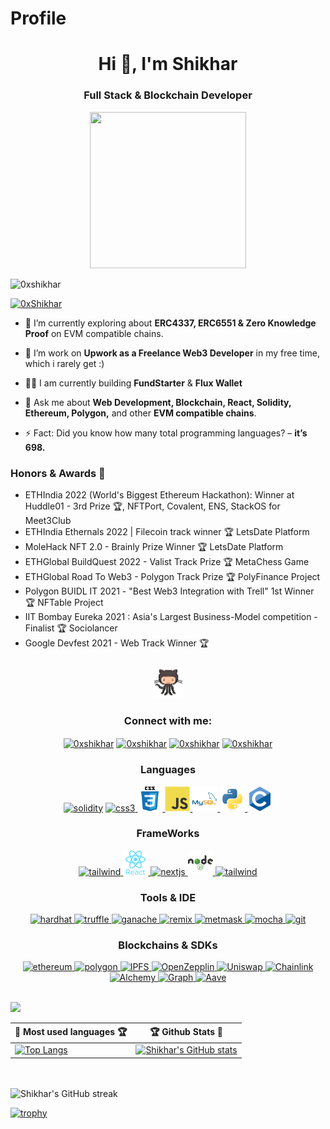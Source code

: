 # Profile
<h1 align="center">Hi 👋, I'm Shikhar</h1>
<h3 align="center">Full Stack & Blockchain Developer</h3>
<p align= "center"><img src="https://github.com/nikhilverma360/nikhilverma360/blob/main/animation_500_ki5uuop9.gif" width="250" height="250"></p>
<p align="left"> <img src="https://komarev.com/ghpvc/?username=0xshikhar&label=Profile%20views&color=0e75b6&style=flat" alt="0xshikhar" /> </p>
<p align="left"> <a href="https://twitter.com/0xShikhar" target="blank"><img src="https://img.shields.io/twitter/follow/0xShikhar?logo=twitter&style=for-the-badge" alt="0xShikhar" /></a> </p>

- 🌱 I’m currently exploring about **ERC4337, ERC6551 & Zero Knowledge Proof** on EVM compatible chains.

- 🔭 I’m work on **Upwork as a Freelance Web3 Developer** in my free time, which i rarely get :)

- 👨‍💻 I am currently building **FundStarter** & **Flux Wallet**

- 💬 Ask me  about **Web Development, Blockchain, React, Solidity, Ethereum, Polygon,** and other **EVM compatible chains**.

- ⚡ Fact: Did you know how many total programming languages? – **it’s 698.**

### Honors & Awards 🏅

- ETHIndia 2022 (World's Biggest Ethereum Hackathon): Winner at Huddle01 - 3rd Prize 🏆, NFTPort, Covalent, ENS, StackOS for Meet3Club
- ETHIndia Ethernals 2022 | Filecoin track winner 🏆 LetsDate Platform
- MoleHack NFT 2.0 - Brainly Prize Winner 🏆 LetsDate Platform
- ETHGlobal BuildQuest 2022 - Valist Track Prize 🏆 MetaChess Game
- ETHGlobal Road To Web3 - Polygon Track Prize 🏆 PolyFinance Project
- Polygon BUIDL IT 2021 - "Best Web3 Integration with Trell" 1st Winner 🏆 NFTable Project
- IIT Bombay Eureka 2021 : Asia's Largest Business-Model competition - Finalist 🏆 Sociolancer
- Google Devfest 2021 - Web Track Winner 🏆




<h3 align="center"><img width="10%" height="auto" src="https://raw.githubusercontent.com/iCharlesZ/FigureBed/master/img/octocat.gif"/></h3>
<h3 align="center" > Connect with me: </h3>
<p align="center">
  <a href="https://linkedin.com/in/0xshikhar" target="blank"><img align="center" src="https://img.shields.io/badge/0xshikhar-%230077B5.svg?style=for-the-badge&logo=linkedin&logoColor=white)" alt="0xshikhar"  /></a>
  <a href="https://twitter.com/0xShikhar" target="blank"><img align="center" src="https://img.shields.io/badge/0xshikhar-%231DA1F2.svg?style=for-the-badge&logo=Twitter&logoColor=white" alt="0xshikhar"  /></a>
  <a href="https://www.instagram.com/0xshikhar" target="blank"><img align="center" src="https://img.shields.io/badge/0xshikhar-%23E4405F.svg?style=for-the-badge&logo=Instagram&logoColor=white" alt="0xshikhar"  /></a>
  <a href="mailto:0xshikhar@gmail.com" target="blank"><img align="center" alt="0xshikhar" src="https://img.shields.io/badge/Email-orange?style=for-the-badge&logo=Email&logoColor=white"/></a>
</p>


<h3 align="center">Languages</h3>
<p align="center">
<a href="https://docs.soliditylang.org/en/v0.8.15/" target="_blank" rel="noreferrer"> <img src="https://upload.wikimedia.org/wikipedia/commons/thumb/9/98/Solidity_logo.svg/1200px-Solidity_logo.svg.png" alt="solidity" width="30" height="40"/></a>
<a href="https://www.w3schools.com/html/" target="_blank" rel="noreferrer"> <img src="https://cdn-icons-png.flaticon.com/512/732/732212.png?w=360" alt="css3" width="40" height="40"/> </a> <a href="https://www.w3schools.com/css/" target="_blank" rel="noreferrer"> <img src="https://raw.githubusercontent.com/devicons/devicon/master/icons/css3/css3-original-wordmark.svg" alt="css3" width="40" height="40"/> </a><a href="https://developer.mozilla.org/en-US/docs/Web/JavaScript" target="_blank" rel="noreferrer"> <img src="https://raw.githubusercontent.com/devicons/devicon/master/icons/javascript/javascript-original.svg" alt="javascript" width="40" height="40"/> </a> <a href="https://www.mysql.com/" target="_blank" rel="noreferrer"> <img src="https://raw.githubusercontent.com/devicons/devicon/master/icons/mysql/mysql-original-wordmark.svg" alt="mysql" width="40" height="40"/>  <a href="https://www.python.org" target="_blank" rel="noreferrer"> <img src="https://raw.githubusercontent.com/devicons/devicon/master/icons/python/python-original.svg" alt="python" width="40" height="40"/> </a>  <a href="https://www.cprogramming.com/" target="_blank" rel="noreferrer"> <img src="https://raw.githubusercontent.com/devicons/devicon/master/icons/c/c-original.svg" alt="c" width="40" height="40"/> </a></p>


<h3 align="center">FrameWorks </h3>
<p align="center">
<a href="https://docs.ethers.io/v5/" target="_blank" rel="noreferrer"> <img src="https://docs.moonbeam.network/images/index-pages/builders/build/eth-api/libraries/ethersjs.png" alt="tailwind" width="40" height="40"/> </a> 
<a href="https://reactjs.org/" target="_blank" rel="noreferrer"> <img src="https://raw.githubusercontent.com/devicons/devicon/master/icons/react/react-original-wordmark.svg" alt="react" width="40" height="40"/> </a> </a> <a href="https://nextjs.org/" target="_blank" rel="noreferrer"> <img src="https://cdn.worldvectorlogo.com/logos/nextjs-2.svg" alt="nextjs" width="40" height="40"/> </a> <a href="https://nodejs.org" target="_blank" rel="noreferrer"> <img src="https://raw.githubusercontent.com/devicons/devicon/master/icons/nodejs/nodejs-original-wordmark.svg" alt="nodejs" width="40" height="40"/> </a>
<a href="https://tailwindcss.com/" target="_blank" rel="noreferrer"> <img src="https://www.vectorlogo.zone/logos/tailwindcss/tailwindcss-icon.svg" alt="tailwind" width="40" height="40"/> </a>
</p>

<h3 align="center">Tools & IDE </h3>
<p align="center"><a href="https://hardhat.org/" target="_blank" rel="noreferrer"> <img src="https://seeklogo.com/images/H/hardhat-logo-888739EBB4-seeklogo.com.png" alt="hardhat" width="50" height="40"/> </a>  <a href="https://trufflesuite.com/" target="_blank" rel="noreferrer"> <img src="https://seeklogo.com/images/T/truffle-logo-2DC7EBABF2-seeklogo.com.png" alt="truffle" width="40" height="40"/> </a><a href="https://trufflesuite.com/ganache/" target="_blank" rel="noreferrer"> <img src="https://seeklogo.com/images/G/ganache-logo-1EB72084A8-seeklogo.com.png" alt="ganache" width="40" height="40"/> </a>
<a href="https://remix.ethereum.org/" target="_blank" rel="noreferrer"> <img src="https://miro.medium.com/max/420/1*3jj5tQildSIyhl-RO6RLlA.png" alt="remix" width="40" height="40"/> </a>  <a href="https://metamask.io/" target="_blank" rel="noreferrer"> <img src="https://upload.wikimedia.org/wikipedia/commons/thumb/3/36/MetaMask_Fox.svg/1200px-MetaMask_Fox.svg.png" alt="metmask" width="40" height="40"/> </a>
<a href="https://mochajs.org" target="_blank" rel="noreferrer"> <img src="https://nonodename.com/post/unittestingmocha/mocha-chai.png" alt="mocha" width="80" height="40"/> </a> <a href="https://git-scm.com/" target="_blank" rel="noreferrer"> <img src="https://www.vectorlogo.zone/logos/git-scm/git-scm-icon.svg" alt="git" width="40" height="40"/> </a> 
</p>

<h3 align="center">Blockchains & SDKs </h3>
<p align="center"> <a href="https://ethereum.org/en/" target="_blank" rel="noreferrer"> <img src="https://upload.wikimedia.org/wikipedia/commons/thumb/0/05/Ethereum_logo_2014.svg/1257px-Ethereum_logo_2014.svg.png" alt="ethereum" width="30" height="40"/> </a>
<a href="https://polygon.technology/" target="_blank" rel="noreferrer"> <img src="https://cryptologos.cc/logos/polygon-matic-logo.png" alt="polygon" width="40" height="40"/> </a>
<a href="https://ipfs.io/" target="_blank" rel="noreferrer"> <img src="https://upload.wikimedia.org/wikipedia/commons/1/18/Ipfs-logo-1024-ice-text.png" alt="IPFS" width="40" height="40"/> </a>
<a href="https://www.openzeppelin.com/" target="_blank" rel="noreferrer"> <img src="https://seeklogo.com/images/O/openzeppelin-logo-2909FE553F-seeklogo.com.png" alt="OpenZepplin" width="40" height="40"/> </a>
<a href="https://uniswap.org/" target="_blank" rel="noreferrer"> <img src="https://upload.wikimedia.org/wikipedia/commons/thumb/e/e7/Uniswap_Logo.svg/1026px-Uniswap_Logo.svg.png" alt="Uniswap" width="40" height="40"/> </a>
<a href="https://chain.link/" target="_blank" rel="noreferrer"> <img src="https://cryptologos.cc/logos/chainlink-link-logo.png" alt="Chainlink" width="40" height="40"/> </a>
<a href="https://www.alchemy.com/" target="_blank" rel="noreferrer"> <img src="https://en.bitcoinwiki.org/upload/en/images/a/a6/Alchemy.png" alt="Alchemy" width="40" height="40"/> </a>
<a href="https://thegraph.com/en/" target="_blank" rel="noreferrer"> <img src="https://2652102303-files.gitbook.io/~/files/v0/b/gitbook-legacy-files/o/spaces%2F-MSx5Odp8g1EfjXW79Rq%2Favatar-1613562923821.png?generation=1613562924233254&alt=media" alt="Graph" width="40" height="40"/> </a>
<a href="https://aave.com/" target="_blank" rel="noreferrer"> <img src="https://cryptologos.cc/logos/aave-aave-logo.png" alt="Aave" width="40" height="40"/> </a>
</p>

<br>

<img src="https://raw.githubusercontent.com/0xshikhar/0xshikhar/master/assets/github-snake-dark.svg" />

|🎯 Most used languages 🏆| 🏆 Github Stats 🔭|
|----------------------------------|----------------------------|
|[![Top Langs](https://github-readme-stats.vercel.app/api/top-langs/?username=0xshikhar&theme=midnight-purple&layout=compact&hide=css,html)](https://github.com/anuraghazra/github-readme-stats) | [![Shikhar's GitHub stats](https://github-readme-stats.vercel.app/api?username=0xshikhar&show_icons=true&theme=midnight-purple&hide_title=true)](https://github.com/0xshikhar)

<br><br>
![Shikhar's GitHub streak](https://github-readme-streak-stats.herokuapp.com/?user=0xshikhar&theme=blue-green)

[![trophy](https://github-profile-trophy.vercel.app/?username=0xshikhar&theme=onedark)](https://github.com/0xshikhar/github-profile-trophy)


<!-- |  Contribution Stats  |
|----------------------|
| ![](./profile-3d-contrib/profile-night-view.svg) | -->
      
<!---
0xshikhar/0xshikhar is a ✨ special ✨ repository because its `README.md` (this file) appears on your GitHub profile.
You can click the Preview link to take a look at your changes.
--->

